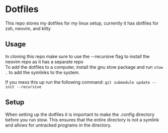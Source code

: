 # Dotfiles
This repo stores my dotfiles for my linux setup, currently it has dotfiles for zsh, neovim, and kitty

## Usage
In cloning this repo make sure to use the --recursive flag to install the neovim repo as it has a separate repo  
To add the dotfiles to a computer, install the gnu stow package and run `stow .` to add the symlinks to the system.

If you mess this up run the following command:
`git submodule update --init --recursive`

## Setup
When setting up the dotfiles it is important to make the .config directory before you run stow. 
This ensures that the entire directory is not a symlink and allows for untracked programs in the directory.


